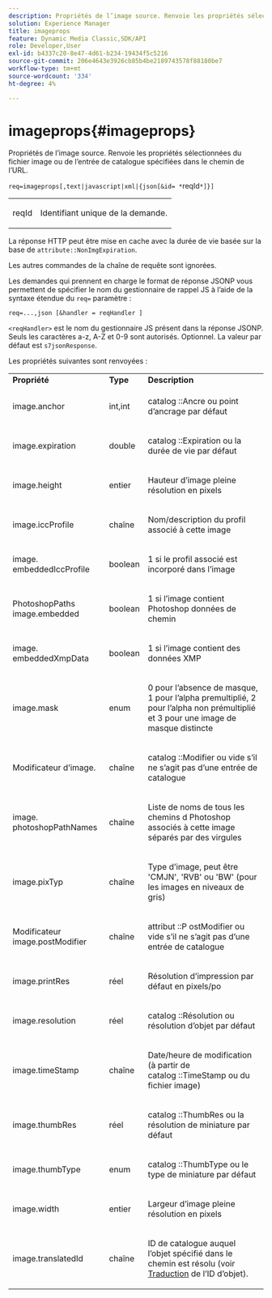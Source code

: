 ```yaml
---
description: Propriétés de l’image source. Renvoie les propriétés sélectionnées du fichier image ou de l’entrée de catalogue spécifiées dans le chemin de l’URL.
solution: Experience Manager
title: imageprops
feature: Dynamic Media Classic,SDK/API
role: Developer,User
exl-id: b4337c20-8e47-4d61-b234-19434f5c5216
source-git-commit: 206e4643e3926cb85b4be2189743578f88180be7
workflow-type: tm+mt
source-wordcount: '334'
ht-degree: 4%

---
```


# imageprops{#imageprops}

Propriétés de l’image source. Renvoie les propriétés sélectionnées du fichier image ou de l’entrée de catalogue spécifiées dans le chemin de l’URL.

`req=imageprops[,text|javascript|xml|{json[&id= *`reqId`*]}]`

<table id="simpletable_8E03127D50444CA7878A6B08E866EE2E"> 
 <tr class="strow"> 
  <td class="stentry"> <p><span class="codeph"><span class="varname"> reqId</span></span> </p> </td> 
  <td class="stentry"> <p>Identifiant unique de la demande. </p></td> 
 </tr> 
</table>

La réponse HTTP peut être mise en cache avec la durée de vie basée sur la base de `attribute::NonImgExpiration`.

Les autres commandes de la chaîne de requête sont ignorées.

Les demandes qui prennent en charge le format de réponse JSONP vous permettent de spécifier le nom du gestionnaire de rappel JS à l’aide de la syntaxe étendue du `req=` paramètre :

`req=...,json [&handler = reqHandler ]`

`<reqHandler>` est le nom du gestionnaire JS présent dans la réponse JSONP. Seuls les caractères a-z, A-Z et 0-9 sont autorisés. Optionnel. La valeur par défaut est `s7jsonResponse`.

Les propriétés suivantes sont renvoyées :

<table id="table_5F289E2E21594A5598DF98E65DEDDFA0"> 
 <tbody> 
  <tr> 
   <td> <b> Propriété</b> </td> 
   <td> <b> Type</b> </td> 
   <td> <b> Description</b> </td> 
  </tr> 
  <tr> 
   <td> <p> <span class="codeph"> image.anchor</span> </p> </td> 
   <td> <p> int,int </p> </td> 
   <td> <p> <span class="codeph"> catalog ::Ancre</span> ou point d’ancrage par défaut </p> </td> 
  </tr> 
  <tr> 
   <td> <p> <span class="codeph"> image.expiration</span> </p> </td> 
   <td> <p> double </p> </td> 
   <td> <p> <span class="codeph"> catalog ::Expiration</span> ou la durée de vie par défaut </p> </td> 
  </tr> 
  <tr> 
   <td> <p> <span class="codeph"> image.height</span> </p> </td> 
   <td> <p> entier </p> </td> 
   <td> <p>Hauteur d’image pleine résolution en pixels </p> </td> 
  </tr> 
  <tr> 
   <td> <p> <span class="codeph"> image.iccProfile</span> </p> </td> 
   <td> <p> chaîne </p> </td> 
   <td> <p> Nom/description du profil associé à cette image </p> </td> 
  </tr> 
  <tr> 
   <td> <p> <span class="codeph"> image. embeddedIccProfile</span> </p> </td> 
   <td> <p> boolean </p> </td> 
   <td> <p> 1 si le profil associé est incorporé dans l’image </p> </td> 
  </tr> 
  <tr> 
   <td> <p> <span class="codeph"> PhotoshopPaths image.embedded</span> </p> </td> 
   <td> <p> boolean </p> </td> 
   <td> <p> 1 si l’image contient Photoshop données de chemin </p> </td> 
  </tr> 
  <tr> 
   <td> <p> <span class="codeph"> image. embeddedXmpData</span> </p> </td> 
   <td> <p> boolean </p> </td> 
   <td> <p> 1 si l’image contient des données XMP </p> </td> 
  </tr> 
  <tr> 
   <td> <p> <span class="codeph"> image.mask</span> </p> </td> 
   <td> <p> enum </p> </td> 
   <td> <p> 0 pour l’absence de masque, 1 pour l’alpha premultiplié, 2 pour l’alpha non prémultiplié et 3 pour une image de masque distincte </p> </td> 
  </tr> 
  <tr> 
   <td> <p> <span class="codeph"> Modificateur d’image.</span> </p> </td> 
   <td> <p> chaîne </p> </td> 
   <td> <p> <span class="codeph"> catalog ::Modifier</span> ou vide s’il ne s’agit pas d’une entrée de catalogue </p> </td> 
  </tr> 
  <tr> 
   <td> <p> <span class="codeph"> image. photoshopPathNames</span> </p> </td> 
   <td> <p> chaîne </p> </td> 
   <td> <p> Liste de noms de tous les chemins d Photoshop associés à cette image séparés par des virgules </p> </td> 
  </tr> 
  <tr> 
   <td> <p> <span class="codeph"> image.pixTyp</span> </p> </td> 
   <td> <p> chaîne </p> </td> 
   <td> <p> Type d’image, peut être 'CMJN', 'RVB' ou 'BW' (pour les images en niveaux de gris) </p> </td> 
  </tr> 
  <tr> 
   <td> <p> <span class="codeph"> Modificateur image.postModifier</span> </p> </td> 
   <td> <p> chaîne </p> </td> 
   <td> <p> <span class="codeph"> attribut ::P ostModifier</span> ou vide s’il ne s’agit pas d’une entrée de catalogue </p> </td> 
  </tr> 
  <tr> 
   <td> <p> <span class="codeph"> image.printRes</span> </p> </td> 
   <td> <p> réel </p> </td> 
   <td> <p> Résolution d’impression par défaut en pixels/po </p> </td> 
  </tr> 
  <tr> 
   <td> <p> <span class="codeph"> image.resolution</span> </p> </td> 
   <td> <p> réel </p> </td> 
   <td> <p> <span class="codeph"> catalog ::Résolution</span> ou résolution d’objet par défaut </p> </td> 
  </tr> 
  <tr> 
   <td> <p> <span class="codeph"> image.timeStamp</span> </p> </td> 
   <td> <p> chaîne </p> </td> 
   <td> <p>Date/heure de modification (à partir de catalog ::TimeStamp<span class="codeph"> ou du </span> fichier image) </p> </td> 
  </tr> 
  <tr> 
   <td> <p> <span class="codeph"> image.thumbRes</span> </p> </td> 
   <td> <p> réel </p> </td> 
   <td> <p> <span class="codeph"> catalog ::ThumbRes</span> ou la résolution de miniature par défaut </p> </td> 
  </tr> 
  <tr> 
   <td> <p> <span class="codeph"> image.thumbType</span> </p> </td> 
   <td> <p> enum </p> </td> 
   <td> <p> <span class="codeph"> catalog ::ThumbType</span> ou le type de miniature par défaut </p> </td> 
  </tr> 
  <tr> 
   <td> <p> <span class="codeph"> image.width</span> </p> </td> 
   <td> <p> entier </p> </td> 
   <td> <p> Largeur d’image pleine résolution en pixels </p> </td> 
  </tr> 
  <tr> 
   <td> <p> <span class="codeph"> image.translatedId</span> </p> </td> 
   <td> <p> chaîne </p> </td> 
   <td> <p> ID de catalogue auquel l’objet <span class="varname"></span> spécifié dans le chemin est résolu (voir <a href="../../../../../../is-api/http-ref/image-serving-api-ref/c-http-protocol-reference/c-syntax-and-features/r-object-id-translation.md#reference-cf3e34e6cbb346d69ded9982bfdef414" type="reference" format="dita" scope="local"> Traduction</a> de l’ID d’objet). </p> </td> 
  </tr> 
 </tbody> 
</table>
